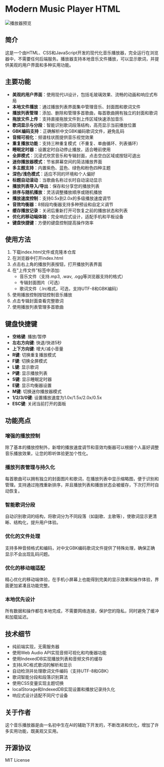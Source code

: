 # Modern Music Player HTML

![播放器预览](https://m.fxl.pp.ua/finalv1.2.png)

## 简介

这是一个由HTML、CSS和JavaScript开发的现代化音乐播放器，完全运行在浏览器中，不需要任何后端服务。播放器支持本地音乐文件播放，可以显示歌词，并提供美观的用户界面和多种实用功能。

## 主要功能

- **美观的用户界面**：使用现代UI设计，包括毛玻璃效果、流畅的动画和响应式布局
- **本地文件播放**：通过播放列表界面集中管理音乐、封面图和歌词文件
- **播放列表管理**：添加、删除和管理多首歌曲，每首歌曲拥有独立的封面和歌词
- **拖放文件上传**：支持直接拖放文件到上传区域快速添加音乐
- **歌词显示与分段**：智能识别歌词段落结构，高亮显示当前播放位置
- **GBK编码支持**：正确解析中文GBK编码歌词文件，避免乱码
- **音频可视化**：频谱柱状图提供音乐视觉效果
- **重复播放功能**：支持三种重复模式（不重复、单曲循环、列表循环）
- **睡眠定时器**：设置定时自动停止播放，适合睡前使用
- **全屏模式**：沉浸式欣赏音乐和专辑封面，点击空白区域或按钮可退出
- **迷你播放器模式**：节省屏幕空间的简洁播放界面
- **多主题支持**：内置紫色、蓝色、绿色和粉色四种主题
- **深色/浅色模式**：适应不同的环境和个人偏好
- **标题自动滚动**：当歌曲名称过长时自动滚动显示
- **播放列表导入/导出**：保存和分享您的播放列表
- **排序与随机播放**：灵活调整播放顺序或随机播放
- **播放速度控制**：支持0.5x到2.0x的多级播放速度调节
- **音效均衡器**：8频段均衡器支持多种预设和自定义调节
- **缓存播放记录**：关闭后重新打开可恢复之前的播放状态和列表
- **优化的移动端体验**：完全响应式设计，适配手机和平板设备
- **键盘快捷键**：方便的键盘控制提高操作效率

## 使用方法

1. 下载index.html文件或克隆本仓库
2. 在浏览器中打开index.html
3. 点击右上角的播放列表按钮，打开播放列表界面
4. 在"上传文件"标签中添加:
   - 音乐文件（支持.mp3, .wav, .ogg等浏览器支持的格式）
   - 专辑封面图片（可选）
   - 歌词文件（.lrc格式，可选，支持UTF-8和GBK编码）
5. 使用播放控制按钮控制音乐播放
6. 点击专辑封面查看完整歌词
7. 使用播放列表管理多首歌曲

## 键盘快捷键

- **空格键**: 播放/暂停
- **左右方向键**: 快退/快进5秒
- **上下方向键**: 增大/减小音量
- **R键**: 切换重复播放模式
- **F键**: 切换全屏模式
- **L键**: 显示歌词
- **P键**: 显示播放列表
- **S键**: 显示睡眠定时器
- **E键**: 显示均衡器设置
- **M键**: 切换迷你播放器模式
- **1/2/3/0键**: 设置播放速度为1.0x/1.5x/2.0x/0.5x
- **ESC键**: 关闭当前打开的面板

## 功能亮点

### 增强的播放控制
除了基本的播放控制外，新增的播放速度调节和音效均衡器可以根据个人喜好调整音乐播放效果，让您的聆听体验更加个性化。

### 播放列表管理与持久化
每首歌曲可以拥有独立的封面图片和歌词，在播放列表中显示缩略图，便于识别和管理。支持通过拖拽重新排序，并且播放列表和播放状态会被缓存，下次打开时自动恢复。

### 智能歌词分段
自动识别歌词的结构，将歌词分为不同段落（如副歌、主歌等），使歌词显示更清晰、结构化，提升用户体验。

### 优化的文件处理
支持多种音频格式和编码，对中文GBK编码歌词文件提供了特殊处理，确保正确显示不会出现乱码问题。

### 优化的移动端适配
精心优化的移动端体验，在手机小屏幕上也能得到完美的显示效果和操作体验，界面更加紧凑且功能完整。

### 本地优先设计
所有数据和操作都在本地完成，不需要网络连接，保护您的隐私，同时避免了缓冲和加载延迟。

## 技术细节

- 纯前端实现，无需服务器
- 使用Web Audio API实现音频可视化和均衡器功能
- 使用IndexedDB实现播放列表和音频文件的缓存
- 支持LRC格式歌词的解析和显示
- 自动检测并处理歌词文件编码（支持UTF-8和GBK）
- 歌词智能分段和段落识别算法
- 使用CSS变量实现主题切换
- localStorage和IndexedDB实现设置和播放记录持久化
- 响应式设计适配不同尺寸设备

## 关于作者

这个音乐播放器是由一名初中生在AI的辅助下开发的，不断改进和优化，增加了许多实用功能，既美观又实用。

## 开源协议

MIT License
